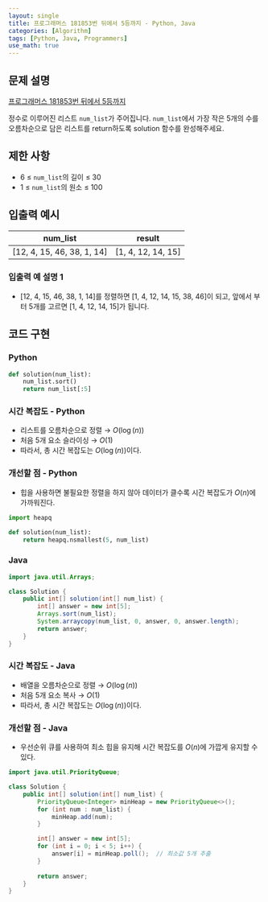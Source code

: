```yaml
---
layout: single
title: 프로그래머스 181853번 뒤에서 5등까지 - Python, Java
categories: [Algorithm]
tags: [Python, Java, Programmers]
use_math: true
---
```


## 문제 설명
[프로그래머스 181853번 뒤에서 5등까지](https://school.programmers.co.kr/learn/courses/30/lessons/181853)

정수로 이루어진 리스트 `num_list`가 주어집니다. `num_list`에서 가장 작은 5개의 수를 오름차순으로 담은 리스트를 return하도록 solution 함수를 완성해주세요.

## 제한 사항

* 6 ≤ `num_list`의 길이 ≤ 30
* 1 ≤ `num_list`의 원소 ≤ 100

## 입출력 예시

|           num_list           |        result        |
|:----------------------------:|:--------------------:|
| \[12, 4, 15, 46, 38, 1, 14\] | \[1, 4, 12, 14, 15\] |

### 입출력 예 설명 1

* \[12, 4, 15, 46, 38, 1, 14\]를 정렬하면 \[1, 4, 12, 14, 15, 38, 46\]이 되고, 앞에서 부터 5개를 고르면 \[1, 4, 12, 14, 15\]가 됩니다.

## 코드 구현

### Python

```python
def solution(num_list):
    num_list.sort()
    return num_list[:5]
```

### 시간 복잡도 - Python

* 리스트를 오름차순으로 정렬 → $O(\log(n))$
* 처음 5개 요소 슬라이싱 → $O(1)$
* 따라서, 총 시간 복잡도는 $O(\log(n))$이다.

### 개선할 점 - Python

* 힙을 사용하면 불필요한 정렬을 하지 않아 데이터가 클수록 시간 복잡도가 $O(n)$에 가까워진다.

```python
import heapq

def solution(num_list):
    return heapq.nsmallest(5, num_list)
```

### Java

```java
import java.util.Arrays;

class Solution {
    public int[] solution(int[] num_list) {
        int[] answer = new int[5];
        Arrays.sort(num_list);
        System.arraycopy(num_list, 0, answer, 0, answer.length);
        return answer;
    }
}
```

### 시간 복잡도 - Java

* 배열을 오름차순으로 정렬 → $O(\log(n))$
* 처음 5개 요소 복사 → $O(1)$
* 따라서, 총 시간 복잡도는 $O(\log(n))$이다.

### 개선할 점 - Java

* 우선순위 큐를 사용하여 최소 힙을 유지해 시간 복잡도를 $O(n)$에 가깝게 유지할 수 있다.

```java
import java.util.PriorityQueue;

class Solution {
    public int[] solution(int[] num_list) {
        PriorityQueue<Integer> minHeap = new PriorityQueue<>();
        for (int num : num_list) {
            minHeap.add(num);
        }

        int[] answer = new int[5];
        for (int i = 0; i < 5; i++) {
            answer[i] = minHeap.poll();  // 최소값 5개 추출
        }
        
        return answer;
    }
}
```